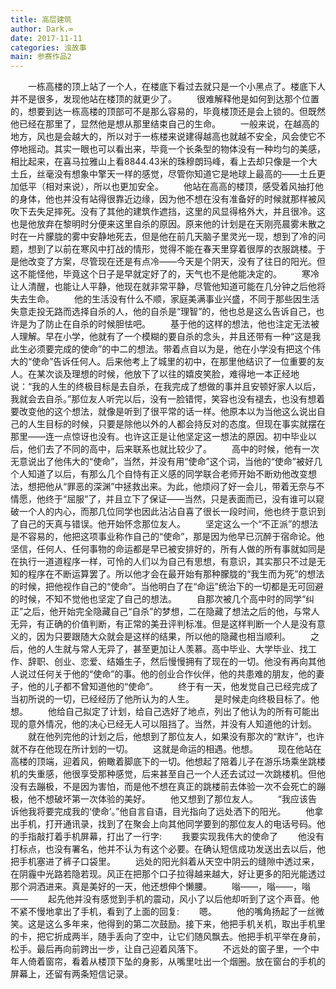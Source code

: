 ```yaml
---
title: 高层建筑
author: Dark.∞
date: 2017-11-11
categories: 浊故事
main: 参赛作品2
---
```

　　一栋高楼的顶上站了一个人，在楼底下看过去就只是一个小黑点了。楼底下人并不是很多，发现他站在楼顶的就更少了。
　　很难解释他是如何到达那个位置的，想要到达一栋高楼的顶部可不是那么容易的，毕竟楼顶还是会上锁的。但既然他已经在那里了，显然他是想从那里结束自己的生命。
　　一般来说，在越高的地方，风也是会越大的，所以对于一栋楼来说建得越高也就越不安全，风会使它不停地摇动。其实一眼也可以看出来，毕竟一个长条型的物体没有一种均匀的美感，相比起来，在喜马拉雅山上看8844.43米的珠穆朗玛峰，看上去却只像是一个大土丘，丝毫没有想象中擎天一样的感觉，尽管你知道它是地球上最高的——土丘更加低平（相对来说），所以也更加安全。
　　他站在高高的楼顶，感受着风抽打他的身体，他也并没有站得很靠近边缘，因为他不想在没有准备好的时候就那样被风吹下去失足摔死。没有了其他的建筑作遮挡，这里的风显得格外大，并且很冷。这也是他放弃在黎明时分便来这里自杀的原因。原来他的计划是在天刚亮晨雾未散之时在一片朦胧的雾中安静地死去，但是他在前几天脑子里灵光一现，想到了冷的问题，想到了以前在寒风中打战的情形，觉得不能在春天里穿着很厚的衣服跳楼。于是他改变了方案，尽管现在还是有点冷——今天是个阴天，没有了往日的阳光。但这不能怪他，毕竟这个日子是早就定好了的，天气也不是他能决定的。
　　寒冷让人清醒，也能让人平静，他现在就非常平静，尽管他知道可能在几分钟之后他将失去生命。
　　他的生活没有什么不顺，家庭美满事业兴盛，不同于那些因生活失意走投无路而选择自杀的人，他的自杀是“理智”的，他也总是这么告诉自己，也许是为了防止在自杀的时候胆怯吧。
　　基于他的这样的想法，他也注定无法被人理解。早在小学，他就有了一个模糊的要自杀的念头，并且还带有一种“这是我此生必须要完成的使命”的中二的想法。带着点自以为是，他在小学没有把这个伟大的“使命”告诉任何人。后来他考上了城里的初中，在那里他结识了一位重要的友人。在某次谈及理想的时候，他放下了以往的嬉皮笑脸，难得地一本正经地说：“我的人生的终极目标是去自杀，在我完成了想做的事并且安顿好家人以后，我就会去自杀。”那位友人听完以后，没有一脸错愕，笑容也没有褪去，也没有想着要改变他的这个想法，就像是听到了很平常的话一样。他原本以为当他这么说出自己的人生目标的时候，只要是除他以外的人都会持反对的态度。但现在事实就摆在那里——连一点惊讶也没有。也许这正是让他坚定这一想法的原因。初中毕业以后，他们去了不同的高中，后来联系也就比较少了。
　　高中的时候，他有一次无意说出了他伟大的“使命”，当然，并没有用“使命”这个词，当他的“使命”被好几个人知道了以后，有那么几个自恃有正义感的同学联合老师开始不断劝他改变想法，想把他从“罪恶的深渊”中拯救出来。为此，他烦闷了好一会儿，带着无奈与不情愿，他终于“屈服”了，并且立下了保证——当然，只是表面而已，没有谁可以窥破一个人的内心，而那几位同学也因此沾沾自喜了很长一段时间，他也终于意识到了自己的天真与错误。他开始怀念那位友人。
　　坚定这么一个“不正派”的想法是不容易的，他把这项事业称作自己的“使命”，那是因为他早已沉醉于宿命论。他坚信，任何人、任何事物的命运都是早已被安排好的，所有人做的所有事就如同是在执行一道道程序一样，可怜的人们以为自己有思想，有意识，其实那只不过是无知的程序在不断运算罢了。所以他才会在最开始有那种朦胧的“我生而为死”的想法的时候，把他视作自己的“使命”。当他明白了在“命运”统治下的一切都是无可回避的时候，不知不觉他也坚定了自己的想法。
　　自那次被几个高中时的同学“纠正”之后，他开始完全隐藏自己“自杀”的梦想，二在隐藏了想法之后的他，与常人无异，有正确的价值判断，有正常的美丑评判标准。但是这样判断一个人是没有意义的，因为只要跟随大众就会是这样的结果，所以他的隐藏也相当顺利。
　　之后，他的人生就与常人无异了，甚至更加让人羡慕。高中毕业、大学毕业、找工作、辞职、创业、恋爱、结婚生子，然后慢慢拥有了现在的一切。他没有再向其他人说过任何关于他的“使命”的事。他的创业合作伙伴，他的共患难的朋友，他的妻子，他的儿子都不曾知道他的“使命”。
　　终于有一天，他发觉自己已经完成了当初所说的一切，已经经历了他所认为的人生。
　　是时候走向终极目标了。他想。
　　他给自己拟定了计划，给自己选好了地点，列出了他认为的所有可能出现的意外情况，他的决心已经无人可以阻挡了。当然，并没有人知道他的计划。
　　就在他列完他的计划之后，他想到了那位友人，如果没有那次的“默许”，也许就不存在他现在所计划的一切。
　　这就是命运的相遇。他想。
　　现在他站在高楼的顶端，迎着风，俯瞰着脚底下的一切。他想起了陪着儿子在游乐场乘坐跳楼机的失重感，他很享受那种感觉，后来甚至自己一个人还去试过一次跳楼机。但他没有去蹦极，不是因为害怕，而是他不想在真正的跳楼前去体验一次不会死亡的蹦极，他不想破坏第一次体验的美好。
　　他又想到了那位友人。
　　“我应该告诉他我将要完成我的‘使命’。”他自言自语，目光指向了远处洒下的阳光。
　　他拿出手机，打开通讯录，找到了在聚会上向其他同学要到的那位友人的电话号码。他的手指敲打着手机屏幕，打出了一行字:
　　我要实现我伟大的使命了
　　他没有打标点，也没有署名，他并不认为有这个必要。在确认短信成功发送出去以后，他把手机塞进了裤子口袋里。
　　远处的阳光斜着从天空中阴云的缝隙中透过来，在阴霾中光路若隐若现。风正在把那个口子拉得越来越大，好让更多的阳光能透过那个洞洒进来。真是美好的一天，他还想伸个懒腰。
　　嗡——，嗡——，嗡——
　　起先他并没有感觉到手机的震动，风小了以后他却听到了这个声音。他不紧不慢地拿出了手机，看到了上面的回复:
　　嗯。
　　他的嘴角扬起了一丝微笑。这是这么多年来，他得到的第二次鼓励。接下来，他把手机关机，取出手机里的卡，把它折成两半，随手丢向了空中，让它们随风飘去。他把手机平举在身前，松手。最后再向前跨出一步，让自己迎着风落下。
　　不远处的窗子里，一个中年人倚着窗帘，看着从楼顶下坠的身影，从嘴里吐出一个烟圈。放在窗台的手机的屏幕上，还留有两条短信记录。